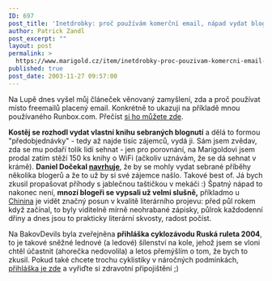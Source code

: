 ```yaml
---
ID: 697
post_title: 'Inetdrobky: proč používám komerční email, nápad vydat bloggerskou knihu, cyklistický závod Ruská ruleta'
author: Patrick Zandl
post_excerpt: ""
layout: post
permalink: >
  https://www.marigold.cz/item/inetdrobky-proc-pouzivam-komercni-email-napad-vydat-bloggerskou-knihu-cyklisticky-zavod-ruska-ruleta
published: true
post_date: 2003-11-27 09:57:00
---
```

<P>Na Lupě dnes vyšel můj článeček věnovaný zamyšlení, zda a proč používat místo freemailů placený email. Konkrétně to ukazuji na příkladě mnou používaného Runbox.com. Přečíst <A href="http://www.lupa.cz/clanek.php3?show=3122" target=_blank>si ho můžete zde</A>. </P>
<P><STRONG>Kostěj se rozhodl vydat vlastní knihu sebraných blognutí</STRONG> a dělá to formou "předobjednávky" - tedy až najde tisíc zájemců, vydá ji. Sám jsem zvědav, zda se mu podaří tolik lidí sehnat - jen pro porovnání, na Marigoldovi jsem prodal zatím stěží 150 ks knihy o WiFi (ačkoliv uznávám, že se dá sehnat v krámě). <STRONG>Daniel Dočekal <A href="http://www.pooh.cz/a.asp?a=2007630&amp;db=" target=_blank>navrhuje</A></STRONG>, že by se mohly vydat sebrané příběhy několika blogerů a že to už by si své zájemce našlo. Takové best of. Já bych zkusil propašovat příhody s jablečnou taštičkou v mekáči :) Špatný nápad to nakonec není, <STRONG>mnozí blogeři se vypsali už velmi slušně,</STRONG> příkladmo u <A href="http://chinin.bloguje.cz/" target=_blank>Chinina</A> je vidět značný posun v kvalitě literárního projevu: před půl rokem když začínal, to byly viditelně mírně neohrabané zápisky, půlrok každodenní dřiny a dnes jsou to prakticky literární skvosty, radost počíst. </P>
<P>Na BakovDevils byla zveřejněna <STRONG>přihláška cyklozávodu Ruská ruleta 2004</STRONG>, to je takové sněžné lednové (a ledové) šílenství na kole, jehož jsem se vloni chtěl účastnit (ahorečka nedovolila) a letos přemýšlím o tom, že bych to zkusil. Pokud také chcete trochu cyklistiky v náročných podmínkách, <A href="http://www.bakovdevils.cz/rs2004prihl.html" target=_blank>přihláška je zde</A> a vyřiďte si zdravotní připojištění ;)</P>